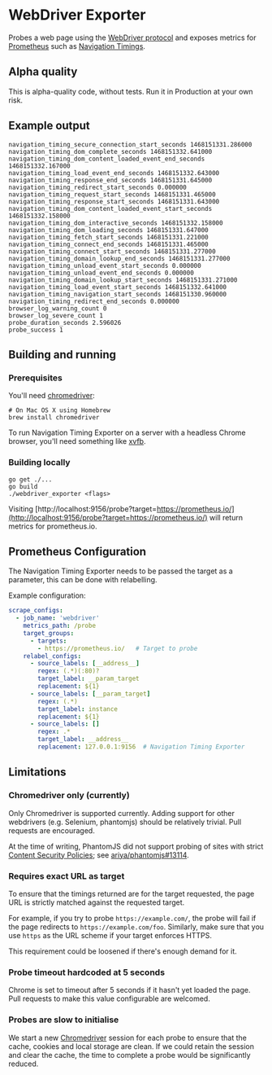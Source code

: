 # WebDriver Exporter

Probes a web page using the [WebDriver protocol][] and exposes metrics for
[Prometheus][] such as [Navigation Timings][].

[Prometheus]: https://prometheus.io/
[Navigation Timings]: https://www.w3.org/TR/navigation-timing/
[WebDriver protocol]: https://www.w3.org/TR/webdriver/

## Alpha quality

This is alpha-quality code, without tests. Run it in Production at your own
risk.

## Example output

```
navigation_timing_secure_connection_start_seconds 1468151331.286000
navigation_timing_dom_complete_seconds 1468151332.641000
navigation_timing_dom_content_loaded_event_end_seconds 1468151332.167000
navigation_timing_load_event_end_seconds 1468151332.643000
navigation_timing_response_end_seconds 1468151331.645000
navigation_timing_redirect_start_seconds 0.000000
navigation_timing_request_start_seconds 1468151331.465000
navigation_timing_response_start_seconds 1468151331.643000
navigation_timing_dom_content_loaded_event_start_seconds 1468151332.158000
navigation_timing_dom_interactive_seconds 1468151332.158000
navigation_timing_dom_loading_seconds 1468151331.647000
navigation_timing_fetch_start_seconds 1468151331.221000
navigation_timing_connect_end_seconds 1468151331.465000
navigation_timing_connect_start_seconds 1468151331.277000
navigation_timing_domain_lookup_end_seconds 1468151331.277000
navigation_timing_unload_event_start_seconds 0.000000
navigation_timing_unload_event_end_seconds 0.000000
navigation_timing_domain_lookup_start_seconds 1468151331.271000
navigation_timing_load_event_start_seconds 1468151332.641000
navigation_timing_navigation_start_seconds 1468151330.960000
navigation_timing_redirect_end_seconds 0.000000
browser_log_warning_count 0
browser_log_severe_count 1
probe_duration_seconds 2.596026
probe_success 1
```

## Building and running

### Prerequisites

You'll need [chromedriver][]:

    # On Mac OS X using Homebrew
    brew install chromedriver

To run Navigation Timing Exporter on a server with a headless Chrome browser,
you'll need something like [xvfb][].

[chromedriver]: https://sites.google.com/a/chromium.org/chromedriver/
[xvfb]: https://www.x.org/archive/X11R7.6/doc/man/man1/Xvfb.1.xhtml

### Building locally

    go get ./...
    go build
    ./webdriver_exporter <flags>

Visiting [http://localhost:9156/probe?target=https://prometheus.io/](http://localhost:9156/probe?target=https://prometheus.io/)
will return metrics for prometheus.io.

## Prometheus Configuration

The Navigation Timing Exporter needs to be passed the target as a parameter,
this can be done with relabelling.

Example configuration:

```yaml
scrape_configs:
  - job_name: 'webdriver'
    metrics_path: /probe
    target_groups:
      - targets:
        - https://prometheus.io/   # Target to probe
    relabel_configs:
      - source_labels: [__address__]
        regex: (.*)(:80)?
        target_label: __param_target
        replacement: ${1}
      - source_labels: [__param_target]
        regex: (.*)
        target_label: instance
        replacement: ${1}
      - source_labels: []
        regex: .*
        target_label: __address__
        replacement: 127.0.0.1:9156  # Navigation Timing Exporter
```

## Limitations

### Chromedriver only (currently)

Only Chromedriver is supported currently. Adding support for other webdrivers
(e.g. Selenium, phantomjs) should be relatively trivial. Pull requests are
encouraged.

At the time of writing, PhantomJS did not support probing of sites with strict
[Content Security Policies][]; see [ariya/phantomjs#13114][].

[Content Security Policies]: https://www.w3.org/TR/CSP1/
[ariya/phantomjs#13114]: https://github.com/ariya/phantomjs/issues/13114

### Requires exact URL as target

To ensure that the timings returned are for the target requested, the page URL
is strictly matched against the requested target.

For example, if you try to probe `https://example.com/`, the probe will fail if
the page redirects to `https://example.com/foo`. Similarly, make sure that you
use `https` as the URL scheme if your target enforces HTTPS.

This requirement could be loosened if there's enough demand for it.

### Probe timeout hardcoded at 5 seconds

Chrome is set to timeout after 5 seconds if it hasn't yet loaded the page. Pull
requests to make this value configurable are welcomed.

### Probes are slow to initialise

We start a new [Chromedriver][] session for each probe to ensure that the
cache, cookies and local storage are clean. If we could retain the session and
clear the cache, the time to complete a probe would be significantly reduced.

